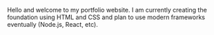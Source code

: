 Hello and welcome to my portfolio website. I am currently creating the foundation using HTML and CSS and plan to use modern frameworks eventually (Node.js, React, etc). 
